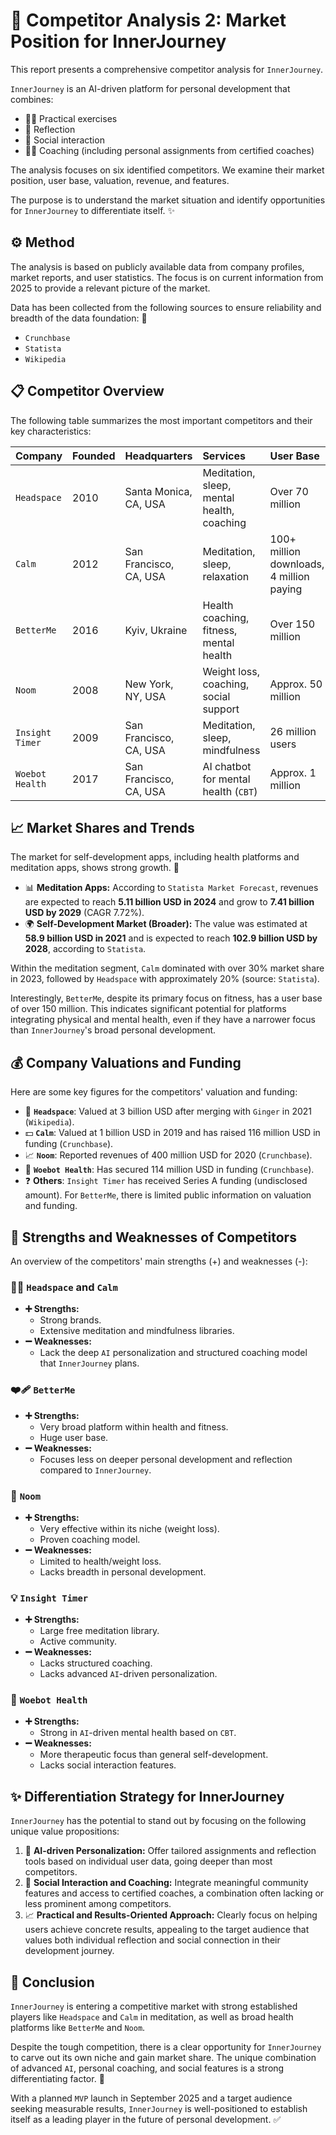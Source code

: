 # 🎯 Competitor Analysis 2: Market Position for InnerJourney

This report presents a comprehensive competitor analysis for `InnerJourney`.

`InnerJourney` is an AI-driven platform for personal development that combines:

*   🧘‍♀️ Practical exercises
*   🤔 Reflection
*   🤝 Social interaction
*   🧑‍🏫 Coaching (including personal assignments from certified coaches)

The analysis focuses on six identified competitors. We examine their market position, user base, valuation, revenue, and features.

The purpose is to understand the market situation and identify opportunities for `InnerJourney` to differentiate itself. ✨

## ⚙️ Method

The analysis is based on publicly available data from company profiles, market reports, and user statistics. The focus is on current information from 2025 to provide a relevant picture of the market.

Data has been collected from the following sources to ensure reliability and breadth of the data foundation: 🧐

*   `Crunchbase`
*   `Statista`
*   `Wikipedia`

## 📋 Competitor Overview

The following table summarizes the most important competitors and their key characteristics:

| Company             | Founded | Headquarters            | Services                                | User Base                            | Valuation/Revenue         | Funding             |
| :------------------ | :------ | :---------------------- | :-------------------------------------- | :----------------------------------- | :------------------------ | :------------------ |
| `Headspace`         | 2010    | Santa Monica, CA, USA   | Meditation, sleep, mental health, coaching | Over 70 million                      | 3 billion USD (2021)      | Not specified       |
| `Calm`              | 2012    | San Francisco, CA, USA  | Meditation, sleep, relaxation           | 100+ million downloads, 4 million paying | 1 billion USD (2019)      | 116 million USD     |
| `BetterMe`          | 2016    | Kyiv, Ukraine           | Health coaching, fitness, mental health | Over 150 million                     | Not specified             | Not specified       |
| `Noom`              | 2008    | New York, NY, USA       | Weight loss, coaching, social support   | Approx. 50 million                   | 400 million USD (2020)    | Not specified       |
| `Insight Timer`     | 2009    | San Francisco, CA, USA  | Meditation, sleep, mindfulness          | 26 million users                     | Not specified             | Series A, not specified |
| `Woebot Health`     | 2017    | San Francisco, CA, USA  | AI chatbot for mental health (`CBT`)    | Approx. 1 million                    | Not specified             | 114 million USD     |

## 📈 Market Shares and Trends

The market for self-development apps, including health platforms and meditation apps, shows strong growth. 🚀

*   📊 **Meditation Apps:** According to `Statista Market Forecast`, revenues are expected to reach **5.11 billion USD in 2024** and grow to **7.41 billion USD by 2029** (CAGR 7.72%).
*   🌍 **Self-Development Market (Broader):** The value was estimated at **58.9 billion USD in 2021** and is expected to reach **102.9 billion USD by 2028**, according to `Statista`.

Within the meditation segment, `Calm` dominated with over 30% market share in 2023, followed by `Headspace` with approximately 20% (source: `Statista`).

Interestingly, `BetterMe`, despite its primary focus on fitness, has a user base of over 150 million. This indicates significant potential for platforms integrating physical and mental health, even if they have a narrower focus than `InnerJourney`'s broad personal development.

## 💰 Company Valuations and Funding

Here are some key figures for the competitors' valuation and funding:

*   🏦 **`Headspace`**: Valued at 3 billion USD after merging with `Ginger` in 2021 (`Wikipedia`).
*   💵 **`Calm`**: Valued at 1 billion USD in 2019 and has raised 116 million USD in funding (`Crunchbase`).
*   📈 **`Noom`**: Reported revenues of 400 million USD for 2020 (`Crunchbase`).
*   🤖 **`Woebot Health`**: Has secured 114 million USD in funding (`Crunchbase`).
*   ❓ **Others**: `Insight Timer` has received Series A funding (undisclosed amount). For `BetterMe`, there is limited public information on valuation and funding.

## 💪 Strengths and Weaknesses of Competitors

An overview of the competitors' main strengths (+) and weaknesses (-):

### 🧘‍♂️ `Headspace` and `Calm`

*   **➕ Strengths:**
    *   Strong brands.
    *   Extensive meditation and mindfulness libraries.
*   **➖ Weaknesses:**
    *   Lack the deep `AI` personalization and structured coaching model that `InnerJourney` plans.

### ❤️‍🩹 `BetterMe`

*   **➕ Strengths:**
    *   Very broad platform within health and fitness.
    *   Huge user base.
*   **➖ Weaknesses:**
    *   Focuses less on deeper personal development and reflection compared to `InnerJourney`.

### 🍏 `Noom`

*   **➕ Strengths:**
    *   Very effective within its niche (weight loss).
    *   Proven coaching model.
*   **➖ Weaknesses:**
    *   Limited to health/weight loss.
    *   Lacks breadth in personal development.

### 💡 `Insight Timer`

*   **➕ Strengths:**
    *   Large free meditation library.
    *   Active community.
*   **➖ Weaknesses:**
    *   Lacks structured coaching.
    *   Lacks advanced `AI`-driven personalization.

### 🤖 `Woebot Health`

*   **➕ Strengths:**
    *   Strong in `AI`-driven mental health based on `CBT`.
*   **➖ Weaknesses:**
    *   More therapeutic focus than general self-development.
    *   Lacks social interaction features.

## ✨ Differentiation Strategy for InnerJourney

`InnerJourney` has the potential to stand out by focusing on the following unique value propositions:

1.  🎯 **AI-driven Personalization:** Offer tailored assignments and reflection tools based on individual user data, going deeper than most competitors.
2.  🤝 **Social Interaction and Coaching:** Integrate meaningful community features and access to certified coaches, a combination often lacking or less prominent among competitors.
3.  📈 **Practical and Results-Oriented Approach:** Clearly focus on helping users achieve concrete results, appealing to the target audience that values both individual reflection and social connection in their development journey.

## 🏁 Conclusion

`InnerJourney` is entering a competitive market with strong established players like `Headspace` and `Calm` in meditation, as well as broad health platforms like `BetterMe` and `Noom`.

Despite the tough competition, there is a clear opportunity for `InnerJourney` to carve out its own niche and gain market share. The unique combination of advanced `AI`, personal coaching, and social features is a strong differentiating factor. 💪

With a planned `MVP` launch in September 2025 and a target audience seeking measurable results, `InnerJourney` is well-positioned to establish itself as a leading player in the future of personal development. ✅